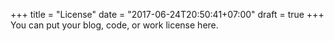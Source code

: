 +++
title = "License"
date = "2017-06-24T20:50:41+07:00"
draft = true
+++
You can put your blog, code, or work license here.

